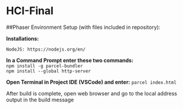 # HCI-Final

##Phaser Environment Setup (with files included in repository):
  
  **Installations:**

    NodeJS: https://nodejs.org/en/

  **In a Command Prompt enter these two commands:**</br>
	`npm install -g parcel-bundler`</br>
	`npm install --global http-server`</br>
	
**Open Terminal in Project IDE (VSCode) and enter:** 
	`parcel index.html`
  
  After build is complete, open web browser and go to the local address output in the build message
